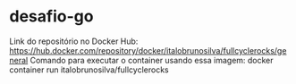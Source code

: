# desafio-go

Link do repositório no Docker Hub: https://hub.docker.com/repository/docker/italobrunosilva/fullcyclerocks/general
Comando para executar o container usando essa imagem: docker container run italobrunosilva/fullcyclerocks
